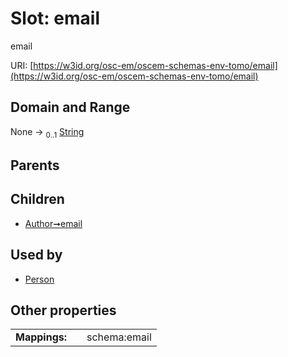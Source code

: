 
# Slot: email

email

URI: [https://w3id.org/osc-em/oscem-schemas-env-tomo/email](https://w3id.org/osc-em/oscem-schemas-env-tomo/email)


## Domain and Range

None &#8594;  <sub>0..1</sub> [String](types/String.md)

## Parents


## Children

 *  [Author➞email](Author_email.md)

## Used by

 * [Person](Person.md)

## Other properties

|  |  |  |
| --- | --- | --- |
| **Mappings:** | | schema:email |
